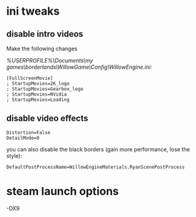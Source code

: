 # ini tweaks
## disable intro videos
Make the following changes

_%USERPROFILE%\Documents\my games\borderlands\WillowGame\Config\WillowEngine.ini_:
```
[FullScreenMovie]
; StartupMovies=2K_logo
; StartupMovies=Gearbox_logo
; StartupMovies=NVidia
; StartupMovies=Loading
```

## disable video effects
```
Distortion=False
DetailMode=0
```

you can also disable the black borders (gain more performance, lose the style):
```
DefaultPostProcessName=WillowEngineMaterials.RyanScenePostProcess
```


# steam launch options
-DX9